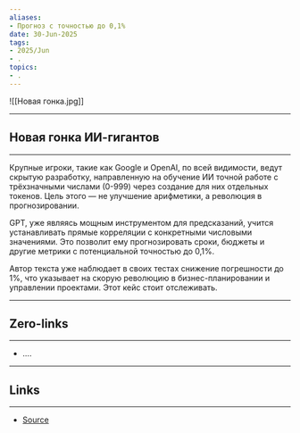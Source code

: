 ```yaml
---
aliases: 
- Прогноз с точностью до 0,1% 
date: 30-Jun-2025
tags:
- 2025/Jun
- .
topics:
- .
---
```

![[Новая гонка.jpg]]


-----
##  **Новая гонка ИИ-гигантов** 
-----
Крупные игроки, такие как Google и OpenAI, по всей видимости, ведут скрытую разработку, направленную на обучение ИИ точной работе с трёхзначными числами (0-999) через создание для них отдельных токенов. Цель этого — не улучшение арифметики, а революция в прогнозировании.

GPT, уже являясь мощным инструментом для предсказаний, учится устанавливать прямые корреляции с конкретными числовыми значениями. Это позволит ему прогнозировать сроки, бюджеты и другие метрики с потенциальной точностью до 0,1%. 

Автор текста уже наблюдает в своих тестах снижение погрешности до 1%, что указывает на скорую революцию в бизнес-планировании и управлении проектами. Этот кейс стоит отслеживать.

---
## Zero-links
---
- ....

---
## Links
---
- [Source](https://t.me/turboproject/1749)